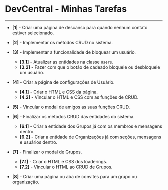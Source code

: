 # DevCentral - Minhas Tarefas

---

- **[1]** - Criar uma página de descanso para quando nenhum contato estiver selecionado.

- **[2]** - Implementar os métodos CRUD no sistema.

- **[3]** - Implementar a funcionalidade de bloquear um usuário.
    - **[3.1]** - Atualizar as entidades na classe `Users`.
    - **[3.2]** - Fazer com que o botão de cadeado bloqueie ou desbloqueie um usuário.

- **[4]** - Criar a página de configurações de Usuário.
    - **[4.1]** - Criar o HTML e CSS da página.
    - **[4.2]** - Vincular o HTML e CSS com as funções de CRUD.

- **[5]** - Vincular o modal de amigos as suas funções CRUD.

- **[6]** - Finalizar os métodos CRUD das entidades do sistema.
    - **[6.1]** - Criar a entidade dos Grupos já com os membros e mensagens dentro.
    - **[6.2]** - Criar a entidade de Organizações já com seções, mensagens e usuários dentro.

- **[7]** - Finalizar o modal de Grupos.
    - **[7.1]** - Criar o HTML e CSS dos loaderings.
    - **[7.2]** - Vincular o HTML ao CRUD de Grupos.

- **[8]** - Criar uma página ou aba de convites para um grupo ou organização.